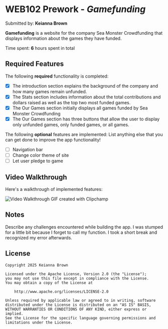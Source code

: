 # WEB102 Prework - *Gamefunding*

Submitted by: **Keianna Brown**

**Gamefunding** is a website for the company Sea Monster Crowdfunding that displays information about the games they have funded.

Time spent: **6** hours spent in total

## Required Features

The following **required** functionality is completed:

* [x] The introduction section explains the background of the company and how many games remain unfunded.
* [x] The Stats section includes information about the total contributions and dollars raised as well as the top two most funded games.
* [x] The Our Games section initially displays all games funded by Sea Monster Crowdfunding
* [x] The Our Games section has three buttons that allow the user to display only unfunded games, only funded games, or all games.

The following **optional** features are implemented:
List anything else that you can get done to improve the app functionality!
* [ ] Navigation bar
* [ ] Change color theme of site
* [ ] Let user pledge to game

## Video Walkthrough

Here's a walkthrough of implemented features:

<img src='https://cometmail-my.sharepoint.com/:v:/g/personal/knb220004_utdallas_edu/Ef2K1Cd_fb5OseRPhwXoMhMByrC-V-Y8Adb99pA8SgGnVA?e=uhDtgr&nav=eyJyZWZlcnJhbEluZm8iOnsicmVmZXJyYWxBcHAiOiJTdHJlYW1XZWJBcHAiLCJyZWZlcnJhbFZpZXciOiJTaGFyZURpYWxvZy1MaW5rIiwicmVmZXJyYWxBcHBQbGF0Zm9ybSI6IldlYiIsInJlZmVycmFsTW9kZSI6InZpZXcifX0%3D' title='Video Walkthrough' width='' alt='Video Walkthrough' />
<!-- https://github.com/Keianna-B/web102_prework/blob/main/PreWork%20Demo%20-%20Made%20with%20Clipchamp.mp4 -->
<!-- Replace this with whatever GIF tool you used! -->
GIF created with Clipchamp 
<!-- Recommended tools:
[Kap](https://getkap.co/) for macOS
[ScreenToGif](https://www.screentogif.com/) for Windows
[peek](https://github.com/phw/peek) for Linux. -->

## Notes

Describe any challenges encountered while building the app.
I was stumped for a little bit because I forget to call my function. I took a short break and recognized my error afterwards.

## License

    Copyright 2025 Keianna Brown

    Licensed under the Apache License, Version 2.0 (the "License");
    you may not use this file except in compliance with the License.
    You may obtain a copy of the License at

        http://www.apache.org/licenses/LICENSE-2.0

    Unless required by applicable law or agreed to in writing, software
    distributed under the License is distributed on an "AS IS" BASIS,
    WITHOUT WARRANTIES OR CONDITIONS OF ANY KIND, either express or implied.
    See the License for the specific language governing permissions and
    limitations under the License.
